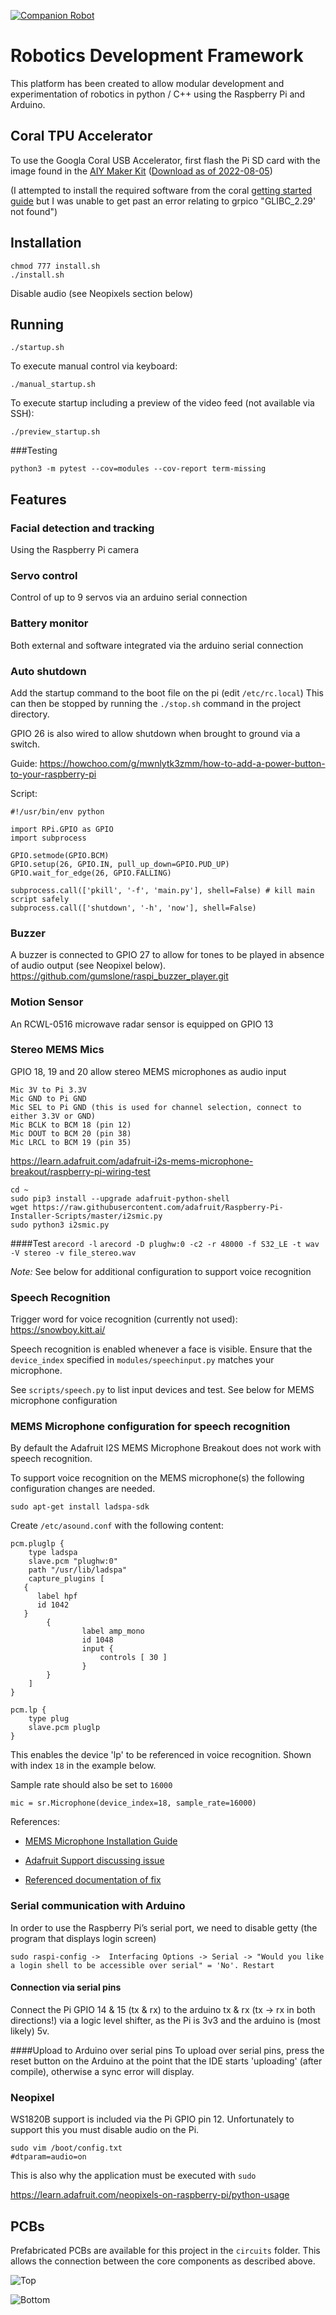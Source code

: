 [![Companion Robot](https://circleci.com/gh/danic85/companion-robot.svg?style=shield)](https://app.circleci.com/pipelines/github/danic85/companion-robot)

# Robotics Development Framework
This platform has been created to allow modular development and experimentation of robotics in python / C++ using the Raspberry Pi and Arduino.

## Coral TPU Accelerator

To use the Googla Coral USB Accelerator, first flash the Pi SD card with the image found in the [AIY Maker Kit](https://aiyprojects.withgoogle.com/maker/)
([Download as of 2022-08-05](https://github.com/google-coral/aiy-maker-kit-tools/releases/download/v20220518/aiy-maker-kit-2022-05-18.img.xz))

(I attempted to install the required software from the coral [getting started guide](https://coral.ai/docs/accelerator/get-started#1-install-the-edge-tpu-runtime) but I was unable to get past an error relating to grpico "GLIBC_2.29' not found")

## Installation
```
chmod 777 install.sh
./install.sh
```

Disable audio (see Neopixels section below)

## Running
```
./startup.sh
```
To execute manual control via keyboard:
```
./manual_startup.sh
```
To execute startup including a preview of the video feed (not available via SSH):
```
./preview_startup.sh
```

###Testing
```
python3 -m pytest --cov=modules --cov-report term-missing
```
## Features

### Facial detection and tracking
Using the Raspberry Pi camera

### Servo control
Control of up to 9 servos via an arduino serial connection

### Battery monitor
Both external and software integrated via the arduino serial connection

### Auto shutdown
Add the startup command to the boot file on the pi (edit `/etc/rc.local`)
This can then be stopped by running the `./stop.sh` command in the project directory.

GPIO 26 is also wired to allow shutdown when brought to ground via a switch.

Guide:
https://howchoo.com/g/mwnlytk3zmm/how-to-add-a-power-button-to-your-raspberry-pi

Script:

```
#!/usr/bin/env python

import RPi.GPIO as GPIO
import subprocess

GPIO.setmode(GPIO.BCM)
GPIO.setup(26, GPIO.IN, pull_up_down=GPIO.PUD_UP)
GPIO.wait_for_edge(26, GPIO.FALLING)

subprocess.call(['pkill', '-f', 'main.py'], shell=False) # kill main script safely
subprocess.call(['shutdown', '-h', 'now'], shell=False)
```

### Buzzer
A buzzer is connected to GPIO 27 to allow for tones to be played in absence of audio output (see Neopixel below).
https://github.com/gumslone/raspi_buzzer_player.git

### Motion Sensor
An RCWL-0516 microwave radar sensor is equipped on GPIO 13

### Stereo MEMS Mics
GPIO 18, 19 and 20 allow stereo MEMS microphones as audio input
```
Mic 3V to Pi 3.3V
Mic GND to Pi GND
Mic SEL to Pi GND (this is used for channel selection, connect to either 3.3V or GND)
Mic BCLK to BCM 18 (pin 12)
Mic DOUT to BCM 20 (pin 38)
Mic LRCL to BCM 19 (pin 35)
```
https://learn.adafruit.com/adafruit-i2s-mems-microphone-breakout/raspberry-pi-wiring-test


```
cd ~
sudo pip3 install --upgrade adafruit-python-shell
wget https://raw.githubusercontent.com/adafruit/Raspberry-Pi-Installer-Scripts/master/i2smic.py
sudo python3 i2smic.py
```

####Test
`arecord -l`
`arecord -D plughw:0 -c2 -r 48000 -f S32_LE -t wav -V stereo -v file_stereo.wav`

_Note:_ See below for additional configuration to support voice recognition

### Speech Recognition
Trigger word for voice recognition (currently not used):
https://snowboy.kitt.ai/

Speech recognition is enabled whenever a face is visible. 
Ensure that the `device_index` specified in `modules/speechinput.py` matches your microphone. 

See `scripts/speech.py` to list input devices and test. See below for MEMS microphone configuration

### MEMS Microphone configuration for speech recognition

By default the Adafruit I2S MEMS Microphone Breakout does not work with speech recognition. 

To support voice recognition on the MEMS microphone(s) the following configuration changes are needed.

`sudo apt-get install ladspa-sdk`

Create `/etc/asound.conf` with the following content:

``` 
pcm.pluglp {
    type ladspa
    slave.pcm "plughw:0"
    path "/usr/lib/ladspa"
    capture_plugins [
   {   
      label hpf
      id 1042
   }
        {
                label amp_mono
                id 1048
                input {
                    controls [ 30 ]
                }
        }
    ]
}

pcm.lp {
    type plug
    slave.pcm pluglp
}
```

This enables the device 'lp' to be referenced in voice recognition. Shown with index `18` in the example below.

Sample rate should also be set to `16000`

`mic = sr.Microphone(device_index=18, sample_rate=16000)`

References: 

* [MEMS Microphone Installation Guide](https://learn.adafruit.com/adafruit-i2s-mems-microphone-breakout/raspberry-pi-wiring-test)

* [Adafruit Support discussing issue](https://forums.adafruit.com/viewtopic.php?f=50&t=181675&p=883853&hilit=MEMS#p883853)

* [Referenced documentation of fix](https://github.com/mpromonet/v4l2rtspserver/issues/94)

### Serial communication with Arduino

In order to use the Raspberry Pi’s serial port, we need to disable getty (the program that displays login screen)

`sudo raspi-config ->  Interfacing Options -> Serial -> "Would you like a login shell to be accessible over serial" = 'No'. Restart`

#### Connection via serial pins
Connect the Pi GPIO 14 & 15 (tx & rx) to the arduino tx & rx (tx -> rx in both directions!) via a logic level shifter, as the Pi is 3v3 and the arduino is (most likely) 5v.

####Upload to Arduino over serial pins
To upload over serial pins, press the reset button on the Arduino at the point that the IDE starts 'uploading' (after compile), otherwise a sync error will display.

### Neopixel

WS1820B support is included via the Pi GPIO pin 12. Unfortunately to support this you must disable audio on the Pi.

```
sudo vim /boot/config.txt
#dtparam=audio=on
```

This is also why the application must be executed with `sudo`

https://learn.adafruit.com/neopixels-on-raspberry-pi/python-usage

## PCBs
Prefabricated PCBs are available for this project in the `circuits` folder. This allows the connection between the core components as described above.

![Top](circuits/v2/Upper/Top%20Feb%202021_pcb.png)

![Bottom](circuits/v2/Lower/Lower%20Feb%202021_pcb.png)
